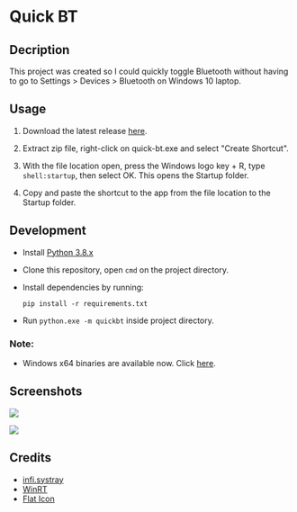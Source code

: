# Quick BT

## Decription
This project was created so I could quickly toggle Bluetooth without having to go to Settings > Devices > Bluetooth
on Windows 10 laptop.

## Usage

1. Download the latest release [here](https://github.com/shanmukhateja/quick-bt/releases).

2. Extract zip file, right-click on quick-bt.exe and select "Create Shortcut".

3. With the file location open, press the Windows logo key  + R, type `shell:startup`, then select OK. This opens the Startup folder.

4. Copy and paste the shortcut to the app from the file location to the Startup folder.

## Development

- Install [Python 3.8.x](https://python.org/) 

- Clone this repository, open `cmd` on the project directory.

- Install dependencies by running:

     `pip install -r requirements.txt`

- Run `python.exe -m quickbt` inside project directory.

### Note:

- Windows x64 binaries are available now. Click [here](https://github.com/shanmukhateja/quick-bt/releases).

## Screenshots

![](https://i.ibb.co/rmtmL9n/ss3.png)

![](https://i.ibb.co/RT5sfJd/ss2.png)


## Credits

- [infi.systray](https://github.com/Infinidat/infi.systray)
- [WinRT](https://pypi.org/project/winrt/)
- [Flat Icon](https://flaticon.com)